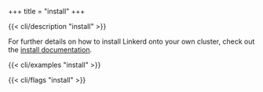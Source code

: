 +++
title = "install"
+++

{{< cli/description "install" >}}

For further details on how to install Linkerd onto your own cluster, check out
the [install documentation](/2/tasks/install/).

{{< cli/examples "install" >}}

{{< cli/flags "install" >}}
